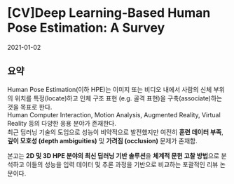 # [CV]Deep Learning-Based Human Pose Estimation: A Survey
2021-01-02 

## 요약
Human Pose Estimation(이하 HPE)는 이미지 또는 비디오 내에서 사람의 신체 부위의 위치를 특정(locate)하고 인체 구조 표현 (e.g. 골격 표현)을 구축(associate)하는 것을 목표로 한다.  
Human Computer Interaction, Motion Analysis, Augmented Reality, Virtual Reality 등의 다양한 응용 분야가 존재한다.  
최근 딥러닝 기술의 도입으로 성능이 비약적으로 발전했지만 여전히 **훈련 데이터 부족**, **깊이 모호성 (depth ambiguities)** 및 **가려짐 (occlusion)** 문제가 존재함.  

본고는 **2D 및 3D HPE 분야의 최신 딥러닝 기반 솔루션**을 **체계적 문헌 고찰 방법**으로 분석하고 이들의 성능을 입력 데이터 및 추론 과정을 기반으로 비교하는 포괄적인 리뷰 논문이다.  